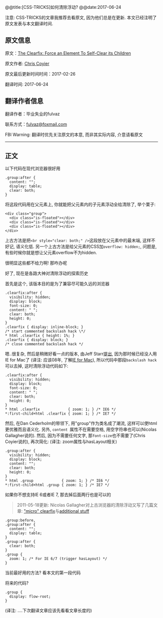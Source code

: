 @@title:[CSS-TRICKS]如何清除浮动?
@@date:2017-06-24

注意: CSS-TRICKS的文章我推荐去看原文, 因为他们总是在更新. 本文已经注明了原文发表与本文翻译时间.

## 原文信息

原文：[The Clearfix: Force an Element To Self-Clear its Children](https://css-tricks.com/snippets/css/clear-fix/)

原文作者: [Chris Coyier](https://css-tricks.com/author/chriscoyier/)

原文最后更新时间时间：2017-02-26

翻译时间: 2017-06-24

## 翻译作者信息
翻译作者：毕业失业的fulvaz

联系方式：fulvaz@foxmail.com

FBI Warning: 翻译时优先关注原文的本意, 而非其实际内容, 介意请看原文

------------------------------------------

## 正文

以下代码在现代浏览器很好用

```
.group:after {
  content: "";
  display: table;
  clear: both;
}
```

将这段代码用在父元素上, 你就能把父元素内的子元素浮动全给清除了, 举个栗子:

```
<div class="group">
  <div class="is-floated"></div>
  <div class="is-floated"></div>
  <div class="is-floated"></div>
</div>
```

上古方法是把`<br style="clear: both;" />`这段放在父元素中的最末端, 这样不好记, 语义化低. 另一个上古方法是给父元素的CSS加`overflow: hidden;`, 问题是, 有些时候你就是想让父元素overflow不为hidden.

很明显这些都不给力啊! 那咋办呢

好了, 现在是各路大神对清除浮动的探索历史

首先是这个, 该版本目的是为了兼容尽可能久远的浏览器

```
.clearfix:after {
  visibility: hidden;
  display: block;
  font-size: 0;
  content: " ";
  clear: both;
  height: 0;
}
.clearfix { display: inline-block; }
/* start commented backslash hack \*/
* html .clearfix { height: 1%; }
.clearfix { display: block; }
/* close commented backslash hack */
```

嗯..很复杂, 然后是稍微好看一点的版本, 由Jeff Starr[提出](http://perishablepress.com/press/2008/02/05/lessons-learned-concerning-the-clearfix-css-hack/), 因为那时候已经没人用IE for Mac了 (译注: 应该08年, 了解[IE for Mac](https://zh.wikipedia.org/wiki/Internet_Explorer_for_Mac)), 所以代码中那段`backslash hack`可以去掉, 这时清除浮动代码如下:

```
.clearfix:after {
  visibility: hidden;
  display: block;
  font-size: 0;
  content: " ";
  clear: both;
  height: 0;
}
* html .clearfix             { zoom: 1; } /* IE6 */
*:first-child+html .clearfix { zoom: 1; } /* IE7 */
```

然后, 在Dan Cederholm的带领下, 用"group"作为类名成了潮流, 这样可以使html更优雅而且语义化. 另外, `content `属性不在需要空格, 用空字符串也可以(Nicolas Gallagher说的). 然后, 因为不需要任何文字, 那`font-size`也不需要了(Chris Coyier说的), 再次简化: (译注: zoom属性与hasLayout相关)

```
.group:after {
  visibility: hidden;
  display: block;
  content: "";
  clear: both;
  height: 0;
}
* html .group             { zoom: 1; } /* IE6 */
*:first-child+html .group { zoom: 1; } /* IE7 */
```

如果你不想支持IE 6或者IE 7, 那去掉后面两行也是可以的
> 2011-05-18更新: Nicolas Gallagher对上古浏览器的清除浮动又写了几篇文章: ["micro" clearfix](http://nicolasgallagher.com/micro-clearfix-hack/)与[additional stuff](http://nicolasgallagher.com/better-float-containment-in-ie/)
> 

```
.group:before,
.group:after {
  content: "";
  display: table;
} 
.group:after {
  clear: both;
}
.group {
  zoom: 1; /* For IE 6/7 (trigger hasLayout) */
}
```

当前最好用的方法? 看本文的第一段代码

将来的代码? 

```
.group {
  display: flow-root;
}
```

(译注: ....下次翻译文章应该先看看文章长度的)

<!-- more -->
